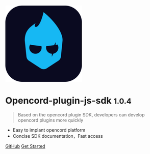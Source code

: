 ![logo](_media/icon1.png)
# Opencord-plugin-js-sdk <small>1.0.4</small>

> Based on the opencord plugin SDK, developers can develop opencord plugins more quickly

- Easy to implant opencord platform
- Concise SDK documentation，Fast access

[GitHub](https://github.com/huangchao0821/hc-plugin-js-sdk/tree/test2)
[Get Started](pages/quick_start)